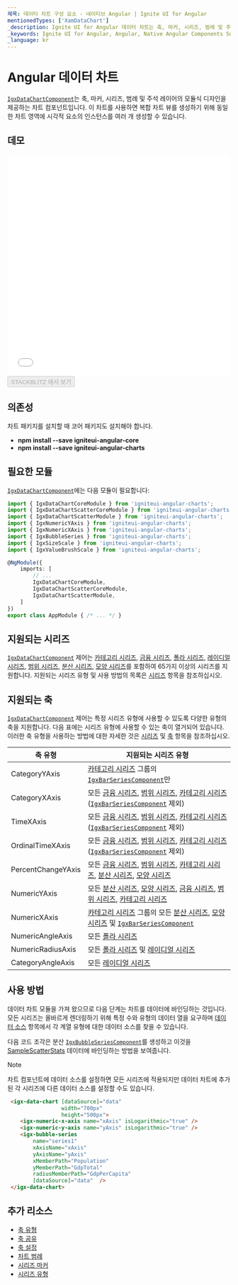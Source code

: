 ```yaml
---
제목: 데이터 차트 구성 요소 - 네이티브 Angular | Ignite UI for Angular
mentionedTypes: ['XamDataChart']
_description: Ignite UI for Angular 데이터 차트는 축, 마커, 시리즈, 범례 및 주석 레이어의 모듈 식 디자인을 제공하는 차트 구성 요소입니다. 이 차트를 사용하면 동일한 차트 영역에 이러한 시각적 요소의 인스턴스를 여러 개 만들어 복합 차트 뷰를 만들 수 있습니다.
_keywords: Ignite UI for Angular, Angular, Native Angular Components Suite, Native Angular Controls, Native Angular Components, Native Angular Components Library, Angular Chart, Angular Chart Control, Angular Chart Example, Angular Grid Component, Angular Chart Component, Angular Data Chart
_language: kr
---
```


# Angular 데이터 차트

[`IgxDataChartComponent`]({environment:dvapibaseurl}/products/ignite-ui-angular/api/docs/typescript/latest/classes/igxdatachartcomponent.html)는 축, 마커, 시리즈, 범례 및 주석 레이어의 모듈식 디자인을 제공하는 차트 컴포넌트입니다. 이 차트를 사용하면 복합 차트 뷰를 생성하기 위해 동일한 차트 영역에 시각적 요소의 인스턴스를 여러 개 생성할 수 있습니다.

## 데모

<div class="sample-container loading" style="height: 500px">
    <iframe id="data-chart-overview-iframe" src='{environment:dvDemosBaseUrl}/charts/data-chart-chart-overview' width="100%" height="100%" seamless frameBorder="0" onload="onXPlatSampleIframeContentLoaded(this);"></iframe>
</div>
<div>
    <button data-localize="stackblitz" disabled class="stackblitz-btn" data-iframe-id="data-chart-overview-iframe" data-demos-base-url="{environment:dvDemosBaseUrl}">STACKBLITZ 에서 보기
    </button>


</div>

<div class="divider--half"></div>

## 의존성

차트 패키지를 설치할 때 코어 패키지도 설치해야 합니다.

-   **npm install --save igniteui-angular-core**
-   **npm install --save igniteui-angular-charts**

## 필요한 모듈

[`IgxDataChartComponent`]({environment:dvapibaseurl}/products/ignite-ui-angular/api/docs/typescript/latest/classes/igxdatachartcomponent.html)에는 다음 모듈이 필요합니다:

```ts
import { IgxDataChartCoreModule } from 'igniteui-angular-charts';
import { IgxDataChartScatterCoreModule } from 'igniteui-angular-charts';
import { IgxDataChartScatterModule } from 'igniteui-angular-charts';
import { IgxNumericYAxis } from 'igniteui-angular-charts';
import { IgxNumericXAxis } from 'igniteui-angular-charts';
import { IgxBubbleSeries } from 'igniteui-angular-charts';
import { IgxSizeScale } from 'igniteui-angular-charts';
import { IgxValueBrushScale } from 'igniteui-angular-charts';

@NgModule({
    imports: [
        // ...
        IgxDataChartCoreModule,
        IgxDataChartScatterCoreModule,
        IgxDataChartScatterModule,
    ]
})
export class AppModule { /* ... */ }
```

<div class="divider--half"></div>

## 지원되는 시리즈

[`IgxDataChartComponent`]({environment:dvapibaseurl}/products/ignite-ui-angular/api/docs/typescript/latest/classes/igxdatachartcomponent.html) 제어는 [카테고리 시리즈](data-chart-type-category-series.md), [금융 시리즈](data-chart-type-financial-series.md), [폴라 시리즈](data-chart-type-polar-series.md), [레이디얼 시리즈](data-chart-type-radial-series.md), [범위 시리즈](data-chart-type-range-series.md), [분산 시리즈](data-chart-type-scatter-bubble-series.md), [모양 시리즈](data-chart-type-shape-series.md)를 포함하여 65가지 이상의 시리즈를 지원합니다. 지원되는 시리즈 유형 및 사용 방법의 목록은 [시리즈](data-chart-series-types.md) 항목을 참조하십시오.

## 지원되는 축

[`IgxDataChartComponent`]({environment:dvapibaseurl}/products/ignite-ui-angular/api/docs/typescript/latest/classes/igxdatachartcomponent.html) 제어는 특정 시리즈 유형에 사용할 수 있도록 다양한 유형의 축을 지원합니다. 다음 표에는 시리즈 유형에 사용할 수 있는 축이 열거되어 있습니다.   이러한 축 유형을 사용하는 방법에 대한 자세한 것은 [시리즈](data-chart-series-types.md) 및 [축](data-chart-axis-types.md) 항목을 참조하십시오.

| 축 유형               | 지원되는 시리즈 유형                                                                                                                                                                                                                                                                                          |
| ------------------ | ---------------------------------------------------------------------------------------------------------------------------------------------------------------------------------------------------------------------------------------------------------------------------------------------------- |
| CategoryYAxis      | [카테고리 시리즈](data-chart-type-category-series.md) 그룹의 [`IgxBarSeriesComponent`]({environment:dvapibaseurl}/products/ignite-ui-angular/api/docs/typescript/latest/classes/igxbarseriescomponent.html)만                                                                                                   |
| CategoryXAxis      | 모든 [금융 시리즈](data-chart-type-financial-series.md), [범위 시리즈](data-chart-type-range-series.md),  [카테고리 시리즈](data-chart-type-category-series.md)([`IgxBarSeriesComponent`]({environment:dvapibaseurl}/products/ignite-ui-angular/api/docs/typescript/latest/classes/igxbarseriescomponent.html) 제외)      |
| TimeXAxis          | 모든 [금융 시리즈](data-chart-type-financial-series.md), [범위 시리즈](data-chart-type-range-series.md),  [카테고리 시리즈](data-chart-type-category-series.md)([`IgxBarSeriesComponent`]({environment:dvapibaseurl}/products/ignite-ui-angular/api/docs/typescript/latest/classes/igxbarseriescomponent.html) 제외)      |
| OrdinalTimeXAxis   | 모든 [금융 시리즈](data-chart-type-financial-series.md), [범위 시리즈](data-chart-type-range-series.md),  [카테고리 시리즈](data-chart-type-category-series.md)([`IgxBarSeriesComponent`]({environment:dvapibaseurl}/products/ignite-ui-angular/api/docs/typescript/latest/classes/igxbarseriescomponent.html) 제외)      |
| PercentChangeYAxis | 모든 [금융 시리즈](data-chart-type-financial-series.md), [범위 시리즈](data-chart-type-range-series.md), [카테고리 시리즈](data-chart-type-category-series.md), [분산 시리즈](data-chart-type-scatter-bubble-series.md), [모양 시리즈](data-chart-type-shape-series.md)                                                           |
| NumericYAxis       | 모든 [분산 시리즈](data-chart-type-scatter-bubble-series.md), [모양 시리즈](data-chart-type-shape-series.md), [금융 시리즈](data-chart-type-financial-series.md), [범위 시리즈](data-chart-type-range-series.md), [카테고리 시리즈](data-chart-type-category-series.md)                                                           |
| NumericXAxis       | [카테고리 시리즈](data-chart-type-category-series.md) 그룹의 모든 [분산 시리즈](data-chart-type-scatter-bubble-series.md), [모양 시리즈](data-chart-type-shape-series.md) 및 [`IgxBarSeriesComponent`]({environment:dvapibaseurl}/products/ignite-ui-angular/api/docs/typescript/latest/classes/igxbarseriescomponent.html) |
| NumericAngleAxis   | 모든 [폴라 시리즈](data-chart-type-polar-series.md)                                                                                                                                                                                                                                                         |
| NumericRadiusAxis  | 모든 [폴라 시리즈](data-chart-type-polar-series.md) 및 [레이디얼 시리즈](data-chart-type-radial-series.md)                                                                                                                                                                                                          |
| CategoryAngleAxis  | 모든 [레이디얼 시리즈](data-chart-type-radial-series.md)                                                                                                                                                                                                                                                      |

## 사용 방법

데이터 차트 모듈을 가져 왔으므로 다음 단계는 차트를 데이터에 바인딩하는 것입니다. 모든 시리즈는 올바르게 렌더링하기 위해 특정 수와 유형의 데이터 열을 요구하며 [데이터 소스](data-chart-data-sources.md) 항목에서 각 계열 유형에 대한 데이터 소스를 찾을 수 있습니다.

다음 코드 조각은 분산 [`IgxBubbleSeriesComponent`]({environment:dvapibaseurl}/products/ignite-ui-angular/api/docs/typescript/latest/classes/igxbubbleseriescomponent.html)를 생성하고 이것을 [SampleScatterStats](data-chart-data-sources-stats.md) 데이터에 바인딩하는 방법을 보여줍니다.

> [!NOTE]
>
> 차트 컴포넌트에 데이터 소스를 설정하면 모든 시리즈에 적용되지만 데이터 차트에 추가된 각 시리즈에 다른 데이터 소스를 설정할 수도 있습니다.

```html
 <igx-data-chart [dataSource]="data"
                 width="700px"
                 height="500px">
    <igx-numeric-x-axis name="xAxis" isLogarithmic="true" />
    <igx-numeric-y-axis name="yAxis" isLogarithmic="true" />
    <igx-bubble-series
        name="series1"
        xAxisName="xAxis"
        yAxisName="yAxis"
        xMemberPath="Population"
        yMemberPath="GdpTotal"
        radiusMemberPath="GdpPerCapita"
        [dataSource]="data"  />
 </igx-data-chart>
```

<div class="divider--half"></div>

## 추가 리소스

-   [축 유형](data-chart-axis-types.md)
-   [축 공유](data-chart-axis-sharing.md)
-   [축 설정](data-chart-axis-settings.md)
-   [차트 범례](data-chart-legends.md)
-   [시리즈 마커](data-chart-series-markers.md)
-   [시리즈 유형](data-chart-series-types.md)
